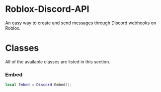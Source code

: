# Roblox-Discord-API
An easy way to create and send messages through Discord webhooks on Roblox.

Classes
=======
All of the available classes are listed in this section.
### Embed
```lua
local Embed = Discord.Embed();
```
